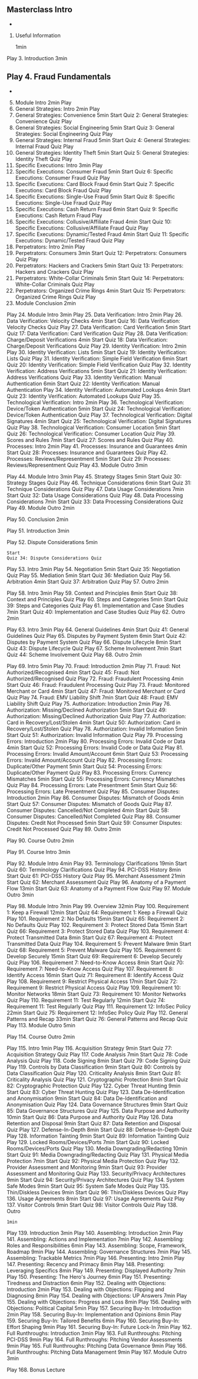 

Masterclass Intro
  -
  -

1. Useful Information

    1min

Play
3. Introduction
3min

Play
4. Fraud Fundamentals
  -
  -
  
5. Module Intro
2min
Play
6. General Strategies: Intro
2min
Play
7. General Strategies: Convenience
5min
Start
Quiz 2: General Strategies: Convenience Quiz
Play
8. General Strategies: Social Engineering
5min
Start
Quiz 3: General Strategies: Social Engineering Quiz
Play
9. General Strategies: Internal Fraud
5min
Start
Quiz 4: General Strategies: Internal Fraud Quiz
Play
10. General Strategies: Identity Theft
5min
Start
Quiz 5: General Strategies: Identity Theft Quiz
Play
11. Specific Executions: Intro
3min
Play
12. Specific Executions: Consumer Fraud
5min
Start
Quiz 6: Specific Executions: Consumer Fraud Quiz
Play
13. Specific Executions: Card Block Fraud
6min
Start
Quiz 7: Specific Executions: Card Block Fraud Quiz
Play
14. Specific Executions: Single-Use Fraud
5min
Start
Quiz 8: Specific Executions: Single-Use Fraud Quiz
Play
15. Specific Executions: Cash Return Fraud
6min
Start
Quiz 9: Specific Executions: Cash Return Fraud
Play
16. Specific Executions: Collusive/Affiliate Fraud
4min
Start
Quiz 10: Specific Executions: Collusive/Affiliate Fraud Quiz
Play
17. Specific Executions: Dynamic/Tested Fraud
4min
Start
Quiz 11: Specific Executions: Dynamic/Tested Fraud Quiz
Play
18. Perpetrators: Intro
2min
Play
19. Perpetrators: Consumers
3min
Start
Quiz 12: Perpetrators: Consumers Quiz
Play
20. Perpetrators: Hackers and Crackers
5min
Start
Quiz 13: Perpetrators: Hackers and Crackers Quiz
Play
21. Perpetrators: White-Collar Criminals
5min
Start
Quiz 14: Perpetrators: White-Collar Criminals Quiz
Play
22. Perpetrators: Organized Crime Rings
4min
Start
Quiz 15: Perpetrators: Organized Crime Rings Quiz
Play
23. Module Conclusion
2min

Play
24. Module Intro
3min
Play
25. Data Verification: Intro
2min
Play
26. Data Verification: Velocity Checks
4min
Start
Quiz 16: Data Verification: Velocity Checks Quiz
Play
27. Data Verification: Card Verification
5min
Start
Quiz 17: Data Verification: Card Verification Quiz
Play
28. Data Verification: Charge/Deposit Verifications
4min
Start
Quiz 18: Data Verification: Charge/Deposit Verifications Quiz
Play
29. Identity Verification: Intro
2min
Play
30. Identity Verification: Lists
5min
Start
Quiz 19: Identity Verification: Lists Quiz
Play
31. Identity Verification: Simple Field Verification
6min
Start
Quiz 20: Identity Verification: Simple Field Verification Quiz
Play
32. Identity Verification: Address Verifications
5min
Start
Quiz 21: Identity Verification: Address Verifications Quiz
Play
33. Identity Verification: Manual Authentication
6min
Start
Quiz 22: Identity Verification: Manual Authentication
Play
34. Identity Verification: Automated Lookups
4min
Start
Quiz 23: Identity Verification: Automated Lookups Quiz
Play
35. Technological Verification: Intro
2min
Play
36. Technological Verification: Device/Token Authentication
5min
Start
Quiz 24: Technological Verification: Device/Token Authentication Quiz
Play
37. Technological Verification: Digital Signatures
4min
Start
Quiz 25: Technological Verification: Digital Signatures Quiz
Play
38. Technological Verification: Consumer Location
5min
Start
Quiz 26: Technological Verification: Consumer Location Quiz
Play
39. Scores and Rules
7min
Start
Quiz 27: Scores and Rules Quiz
Play
40. Processes: Intro
2min
Play
41. Processes: Insurance and Guarantees
4min
Start
Quiz 28: Processes: Insurance and Guarantees Quiz
Play
42. Processes: Reviews/Representment
5min
Start
Quiz 29: Processes: Reviews/Representment Quiz
Play
43. Module Outro
3min

Play
44. Module Intro
3min
Play
45. Strategy Stages
5min
Start
Quiz 30: Strategy Stages Quiz
Play
46. Technique Considerations
6min
Start
Quiz 31: Technique Considerations Quiz
Play
47. Data Usage Considerations
7min
Start
Quiz 32: Data Usage Considerations Quiz
Play
48. Data Processing Considerations
7min
Start
Quiz 33: Data Processing Considerations Quiz
Play
49. Module Outro
2min

Play
50. Conclusion
2min

Play
51. Introduction
3min

Play
52. Dispute Considerations
5min

    Start
    Quiz 34: Dispute Considerations Quiz

Play
53. Intro
3min
Play
54. Negotiation
5min
Start
Quiz 35: Negotiation Quiz
Play
55. Mediation
5min
Start
Quiz 36: Mediation Quiz
Play
56. Arbitration
4min
Start
Quiz 37: Arbitration Quiz
Play
57. Outro
2min

Play
58. Intro
3min
Play
59. Context and Principles
8min
Start
Quiz 38: Context and Principles Quiz
Play
60. Steps and Categories
5min
Start
Quiz 39: Steps and Categories Quiz
Play
61. Implementation and Case Studies
7min
Start
Quiz 40: Implementation and Case Studies Quiz
Play
62. Outro
2min

Play
63. Intro
3min
Play
64. General Guidelines
4min
Start
Quiz 41: General Guidelines Quiz
Play
65. Disputes by Payment System
6min
Start
Quiz 42: Disputes by Payment System Quiz
Play
66. Dispute Lifecycle
8min
Start
Quiz 43: Dispute Lifecycle Quiz
Play
67. Scheme Involvement
7min
Start
Quiz 44: Scheme Involvement Quiz
Play
68. Outro
2min

Play
69. Intro
5min
Play
70. Fraud: Introduction
2min
Play
71. Fraud: Not Authorized/Recognised
4min
Start
Quiz 45: Fraud: Not Authorized/Recognised Quiz
Play
72. Fraud: Fraudulent Processing
4min
Start
Quiz 46: Fraud: Fraudulent Processing Quiz
Play
73. Fraud: Monitored Merchant or Card
4min
Start
Quiz 47: Fraud: Monitored Merchant or Card Quiz
Play
74. Fraud: EMV Liability Shift
7min
Start
Quiz 48: Fraud: EMV Liability Shift Quiz
Play
75. Authorization: Introduction
2min
Play
76. Authorization: Missing/Declined Authorization
5min
Start
Quiz 49: Authorization: Missing/Declined Authorization Quiz
Play
77. Authorization: Card in Recovery/Lost/Stolen
4min
Start
Quiz 50: Authorization: Card in Recovery/Lost/Stolen Quiz
Play
78. Authorization: Invalid Information
5min
Start
Quiz 51: Authorization: Invalid Information Quiz
Play
79. Processing Errors: Introduction
2min
Play
80. Processing Errors: Invalid Code or Data
4min
Start
Quiz 52: Processing Errors: Invalid Code or Data Quiz
Play
81. Processing Errors: Invalid Amount/Account
6min
Start
Quiz 53: Processing Errors: Invalid Amount/Account Quiz
Play
82. Processing Errors: Duplicate/Other Payment
5min
Start
Quiz 54: Processing Errors: Duplicate/Other Payment Quiz
Play
83. Processing Errors: Currency Mismatches
5min
Start
Quiz 55: Processing Errors: Currency Mismatches Quiz
Play
84. Processing Errors: Late Presentment
5min
Start
Quiz 56: Processing Errors: Late Presentment Quiz
Play
85. Consumer Disputes: Introduction
2min
Play
86. Consumer Disputes: Mismatch of Goods
4min
Start
Quiz 57: Consumer Disputes: Mismatch of Goods Quiz
Play
87. Consumer Disputes: Cancelled/Not Completed
4min
Start
Quiz 58: Consumer Disputes: Cancelled/Not Completed Quiz
Play
88. Consumer Disputes: Credit Not Processed
5min
Start
Quiz 59: Consumer Disputes: Credit Not Processed Quiz
Play
89. Outro
2min

Play
90. Course Outro
2min

Play
91. Course Intro
3min

Play
92. Module Intro
4min
Play
93. Terminology Clarifications
19min
Start
Quiz 60: Terminology Clarifications Quiz
Play
94. PCI-DSS History
8min
Start
Quiz 61: PCI-DSS History Quiz
Play
95. Merchant Assessment
21min
Start
Quiz 62: Merchant Assessment Quiz
Play
96. Anatomy of a Payment Flow
13min
Start
Quiz 63: Anatomy of a Payment Flow Quiz
Play
97. Module Outro
3min

Play
98. Module Intro
7min
Play
99. Overview
32min
Play
100. Requirement 1: Keep a Firewall
12min
Start
Quiz 64: Requirement 1: Keep a Firewall Quiz
Play
101. Requirement 2: No Defaults
15min
Start
Quiz 65: Requirement 2: No Defaults Quiz
Play
102. Requirement 3: Protect Stored Data
15min
Start
Quiz 66: Requirement 3: Protect Stored Data Quiz
Play
103. Requirement 4: Protect Transmitted Data
8min
Start
Quiz 67: Requirement 4: Protect Transmitted Data Quiz
Play
104. Requirement 5: Prevent Malware
9min
Start
Quiz 68: Requirement 5: Prevent Malware Quiz
Play
105. Requirement 6: Develop Securely
15min
Start
Quiz 69: Requirement 6: Develop Securely Quiz
Play
106. Requirement 7: Need-to-Know Access
8min
Start
Quiz 70: Requirement 7: Need-to-Know Access Quiz
Play
107. Requirement 8: Identify Access
16min
Start
Quiz 71: Requirement 8: Identify Access Quiz
Play
108. Requirement 9: Restrict Physical Access
17min
Start
Quiz 72: Requirement 9: Restrict Physical Access Quiz
Play
109. Requirement 10: Monitor Networks
18min
Start
Quiz 73: Requirement 10: Monitor Networks Quiz
Play
110. Requirement 11: Test Regularly
12min
Start
Quiz 74: Requirement 11: Test Regularly Quiz
Play
111. Requirement 12: InfoSec Policy
22min
Start
Quiz 75: Requirement 12: InfoSec Policy Quiz
Play
112. General Patterns and Recap
33min
Start
Quiz 76: General Patterns and Recap Quiz
Play
113. Module Outro
5min

Play
114. Course Outro
2min

Play
115. Intro
1min
Play
116. Acquisition Strategy
9min
Start
Quiz 77: Acquisition Strategy Quiz
Play
117. Code Analysis
7min
Start
Quiz 78: Code Analysis Quiz
Play
118. Code Signing
8min
Start
Quiz 79: Code Signing Quiz
Play
119. Controls by Data Classification
9min
Start
Quiz 80: Controls by Data Classification Quiz
Play
120. Criticality Analysis
8min
Start
Quiz 81: Criticality Analysis Quiz
Play
121. Cryptographic Protection
8min
Start
Quiz 82: Cryptographic Protection Quiz
Play
122. Cyber Threat Hunting
9min
Start
Quiz 83: Cyber Threat Hunting Quiz
Play
123. Data De-Identification and Anonymisation
9min
Start
Quiz 84: Data De-Identification and Anonymisation Quiz
Play
124. Data Governance Structures
9min
Start
Quiz 85: Data Governance Structures Quiz
Play
125. Data Purpose and Authority
10min
Start
Quiz 86: Data Purpose and Authority Quiz
Play
126. Data Retention and Disposal
9min
Start
Quiz 87: Data Retention and Disposal Quiz
Play
127. Defense-In-Depth
8min
Start
Quiz 88: Defense-In-Depth Quiz
Play
128. Information Tainting
9min
Start
Quiz 89: Information Tainting Quiz
Play
129. Locked Rooms/Devices/Ports
7min
Start
Quiz 90: Locked Rooms/Devices/Ports Quiz
Play
130. Media Downgrading/Redacting
10min
Start
Quiz 91: Media Downgrading/Redacting Quiz
Play
131. Physical Media Protection
7min
Start
Quiz 92: Physical Media Protection Quiz
Play
132. Provider Assessment and Monitoring
9min
Start
Quiz 93: Provider Assessment and Monitoring Quiz
Play
133. Security/Privacy Architectures
9min
Start
Quiz 94: Security/Privacy Architectures Quiz
Play
134. System Safe Modes
9min
Start
Quiz 95: System Safe Modes Quiz
Play
135. Thin/Diskless Devices
9min
Start
Quiz 96: Thin/Diskless Devices Quiz
Play
136. Usage Agreements
8min
Start
Quiz 97: Usage Agreements Quiz
Play
137. Visitor Controls
9min
Start
Quiz 98: Visitor Controls Quiz
Play
138. Outro

    1min

Play
139. Introduction
3min
Play
140. Assembling: Introduction
2min
Play
141. Assembling: Actions and Implementation
7min
Play
142. Assembling: Roles and Responsibilities
6min
Play
143. Assembling: Scope, Framework, Roadmap
9min
Play
144. Assembling: Governance Structures
7min
Play
145. Assembling: Trackable Metrics
7min
Play
146. Presenting: Intro
2min
Play
147. Presenting: Recency and Primacy
8min
Play
148. Presenting: Leveraging Specifics
8min
Play
149. Presenting: Displayed Authority
7min
Play
150. Presenting: The Hero's Journey
6min
Play
151. Presenting: Tiredness and Distraction
6min
Play
152. Dealing with Objections: Introduction
2min
Play
153. Dealing with Objections: Flipping and Diagnosing
8min
Play
154. Dealing with Objections: UP Answers
7min
Play
155. Dealing with Objections: Progress and Loss
8min
Play
156. Dealing with Objections: Political Capital
5min
Play
157. Securing Buy-In: Introduction
2min
Play
158. Securing Buy-In: Implementation and Opinions
8min
Play
159. Securing Buy-In: Tailored Benefits
6min
Play
160. Securing Buy-In: Effort Shaping
9min
Play
161. Securing Buy-In: Future Lock-In
7min
Play
162. Full Runthroughs: Introduction
3min
Play
163. Full Runthroughs: Pitching PCI-DSS
9min
Play
164. Full Runthroughs: Pitching Vendor Assessments
9min
Play
165. Full Runthroughs: Pitching Data Governance
9min
Play
166. Full Runthroughs: Pitching Data Management
9min
Play
167. Module Outro
3min

Play
168. Bonus Lecture
